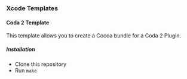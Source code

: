 ### Xcode Templates

#### Coda 2 Template
This template allows you to create a Cocoa bundle for a Coda 2 Plugin.

##### Installation
- Clone this repository
- Run `make`

